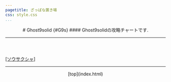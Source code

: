 ```yaml
---
pagetitle: ざっぱな置き場
css: style.css
...
```


<header class = "header">
# Ghost9solid {#G9s}
#### Ghost9solidの攻略チャートです.
<hr>
</header>

<div class = "content">

[[ソウサクシャ]](./searcher.html)

</div>

<footer class ="footer">
<hr>
<p align = "center"> [top](index.html) </p>
</footer>
